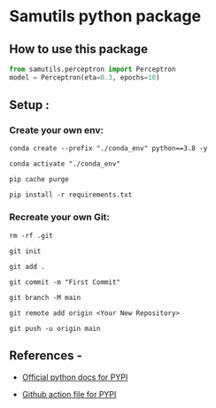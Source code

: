 # Samutils python package

## How to use this package
```python
from samutils.perceptron import Perceptron
model = Perceptron(eta=0.3, epochs=10)
```

## Setup : 
### Create your own env:
```
conda create --prefix "./conda_env" python==3.8 -y

conda activate "./conda_env"

pip cache purge

pip install -r requirements.txt
```

### Recreate your own Git:
```
rm -rf .git

git init

git add .

git commit -m "First Commit"

git branch -M main

git remote add origin <Your New Repository>

git push -u origin main

```

## References - 

* [Official python docs for PYPI](https://packaging.python.org/tutorials/packaging-projects/)

* [Github action file for PYPI](https://docs.github.com/en/actions/automating-builds-and-tests/building-and-testing-python#publishing-to-package-registries)